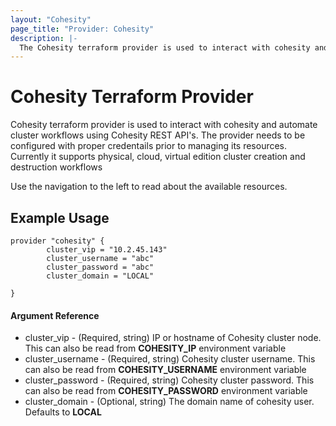 ```yaml
---
layout: "Cohesity"
page_title: "Provider: Cohesity"
description: |-
  The Cohesity terraform provider is used to interact with cohesity and automate cluster workflows using Cohesity REST API's.
---
```


# Cohesity Terraform Provider

Cohesity terraform provider is used to interact with cohesity and automate cluster workflows using Cohesity REST API's. The provider needs to be configured with proper credentails prior to managing its resources. Currently it supports physical, cloud, virtual edition cluster creation and destruction workflows

Use the navigation to the left to read about the available resources.

## Example Usage

```
provider "cohesity" {
        cluster_vip = "10.2.45.143"
        cluster_username = "abc"
        cluster_password = "abc"
        cluster_domain = "LOCAL"

}
```

#### Argument Reference

- cluster_vip - (Required, string) IP or hostname of Cohesity cluster node. This can also be read from **COHESITY_IP** environment variable
- cluster_username - (Required, string) Cohesity cluster username. This can also be read from **COHESITY_USERNAME** environment variable
- cluster_password - (Required, string) Cohesity cluster password. This can also be read from **COHESITY_PASSWORD** environment variable
- cluster_domain - (Optional, string) The domain name of cohesity user. Defaults to **LOCAL**

